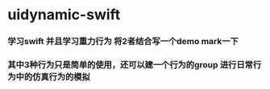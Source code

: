 # uidynamic-swift
### 学习swift 并且学习重力行为 将2者结合写一个demo  mark一下
### 其中3种行为只是简单的使用，还可以建一个行为的group 进行日常行为中的仿真行为的模拟